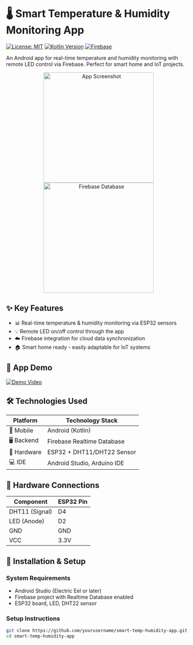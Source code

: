 # 🌡️ Smart Temperature & Humidity Monitoring App

[![License: MIT](https://img.shields.io/badge/License-MIT-yellow.svg)](https://opensource.org/licenses/MIT) 
[![Kotlin Version](https://img.shields.io/badge/Kotlin-1.9.0-blue.svg)](https://kotlinlang.org)
[![Firebase](https://img.shields.io/badge/Firebase-Realtime%20Database-orange)](https://firebase.google.com)

An Android app for real-time temperature and humidity monitoring with remote LED control via Firebase. Perfect for smart home and IoT projects.

<p align="center">
  <img src="https://i.imgur.com/JKQ3W5v.png" alt="App Screenshot" width="300"/>
  <img src="https://i.imgur.com/8m7X3Yj.png" alt="Firebase Database" width="300"/>
</p>

## ✨ Key Features

- 📊 Real-time temperature & humidity monitoring via ESP32 sensors
- 💡 Remote LED on/off control through the app
- ☁️ Firebase integration for cloud data synchronization
- 🏠 Smart home ready - easily adaptable for IoT systems

## 🎥 App Demo

[![Demo Video](https://imgur.com/XYZ123.jpg)](https://youtu.be/XZl87-dAdTg?si=AB-KasloOCUd7sy5)

## 🛠 Technologies Used

| Platform       | Technology Stack          |
|----------------|---------------------------|
| 📱 Mobile      | Android (Kotlin)          |
| 🖥️ Backend     | Firebase Realtime Database|
| 🔌 Hardware    | ESP32 + DHT11/DHT22 Sensor|
| 💻 IDE         | Android Studio, Arduino IDE |

## 🔌 Hardware Connections

| Component      | ESP32 Pin |
|----------------|----------|
| DHT11 (Signal) | D4       |
| LED (Anode)    | D2       |
| GND            | GND      |
| VCC            | 3.3V     |

## 🚀 Installation & Setup

### System Requirements
- Android Studio (Electric Eel or later)
- Firebase project with Realtime Database enabled
- ESP32 board, LED, DHT22 sensor

### Setup Instructions
```bash
git clone https://github.com/yourusername/smart-temp-humidity-app.git
cd smart-temp-humidity-app
